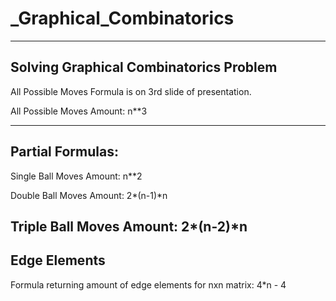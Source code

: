 # _Graphical_Combinatorics
------------------------------------------------------------------------------------------------------------
Solving Graphical Combinatorics Problem  
------------------------------------------------------------------------------------------------------------
All Possible Moves Formula is on 3rd slide of presentation. 

All Possible Moves Amount: 
n**3

------------------------------------------------------------------------------------------------------------
Partial Formulas:
------------------------------------------------------------------------------------------------------------
Single Ball Moves Amount:
n**2

Double Ball Moves Amount:
2*(n-1)*n

Triple Ball Moves Amount:
2*(n-2)*n
------------------------------------------------------------------------------------------------------------
Edge Elements
------------------------------------------------------------------------------------------------------------
Formula returning amount of edge elements for nxn matrix:
4*n - 4

